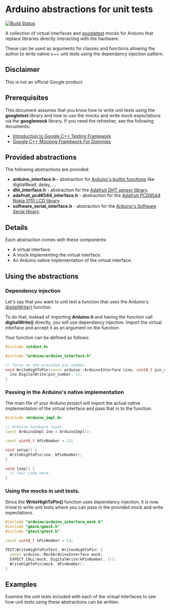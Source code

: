 # Arduino abstractions for unit tests

[![Build Status](https://travis-ci.org/mum4k/arduino_abstractions.svg?branch=master)](https://travis-ci.org/mum4k/arduino_abstractions)

A collection of virtual interfaces and
[googletest](https://github.com/google/googletest) mocks for Arduino that
replace libraries directly interacting with the hardware.

These can be used as arguments for classes and functions allowing the author to
write native c++ unit tests using the dependancy injection pattern.

## Disclaimer

This is not an official Google product.

## Prerequisites

This document assumes that you know how to write unit tests using the
**googletest** library and how to use the mocks and write mock expectations via
the **googlemock** library. If you need the refresher, see the following
documents:

*   [Introduction to Google C++ Testing
    Framework](https://github.com/google/googletest/blob/master/googletest/docs/Primer.md)
*   [Google C++ Mocking Framework For
    Dummies](https://github.com/google/googletest/blob/master/googlemock/docs/ForDummies.md)

## Provided abstractions

The following abstractions are provided:

*   **arduino_interface.h** - abstraction for [Arduino's builtin
    functions](https://www.arduino.cc/en/Reference/HomePage) like digitalRead,
    delay, ...
*   **dht_interface.h** - abstraction for the [Adafruit DHT sensor
    library](https://github.com/adafruit/DHT-sensor-library).
*   **adafruit_pcd8544_interface.h** - abstraction for the [Adafruit PCD8544
    Nokia 5110 LCD
    library](https://github.com/adafruit/Adafruit-PCD8544-Nokia-5110-LCD-library).
*   **software_serial_interface.h** - abstraction for the [Arduino's Software
    Serial
    library](https://github.com/arduino/Arduino/blob/master/hardware/arduino/avr/libraries/SoftwareSerial/src/SoftwareSerial.h).

## Details

Each abstraction comes with these components:

*   A virtual interface.
*   A mock implementing the virtual interface.
*   An Arduino native implementation of the virtual interface.

## Using the abstractions

### Dependency injection

Let's say that you want to unit test a function that uses the Arduino's
[digitalWrite()](https://www.arduino.cc/en/Reference/DigitalWrite) function.

To do that, instead of importing **Arduino.h** and having the function call
**digitalWrite()** directly, you will use dependancy injection.  Import the
virtual interface and accept it as an argument on the function.

Your function can be defined as follows:

```c++
#include <stdint.h>

#include "arduino/arduino_interface.h"

// Turns on the provided pin number.
void WriteHighToPin(const arduino::ArduinoInterface &ino, uint8_t pin_number) {
  ino.DigitalWrite(pin_number, 1);
}
```

### Passing in the Arduino's native implementation

The main file of your Arduino project will import the actual native
implementation of the virtual interface and pass that in to the function.

```c++
#include <Arduino_impl.h>

// Arduino hardware layer.
const ArduinoImpl ino = ArduinoImpl();

const uint8_t kPinNumber = 13;

void setup() {
  WriteHighToPin(ino, kPinNumber);
}

void loop() {
  // Your code here.
}
```

### Using the mocks in unit tests.

Since the **WriteHighToPin()** function uses dependancy injection, it is now
trivial to write unit tests where you can pass in the provided mock and write
expectations.

```c++
#include "arduino/arduino_interface_mock.h"
#include "gmock/gmock.h"
#include "gtest/gtest.h"

const uint8_t kPinNumber = 13;

TEST(WriteHighToPinTest, WritesHighToPin) {
  const arduino::MockArduinoInterface mock;
  EXPECT_CALL(mock, DigitalWrite(kPinNumber, 1));
  WriteHighToPin(mock, kPinNumber);
}
```

## Examples

Examine the unit tests included with each of the virtual interfaces to see how
unit tests using these abstractions can be written.

